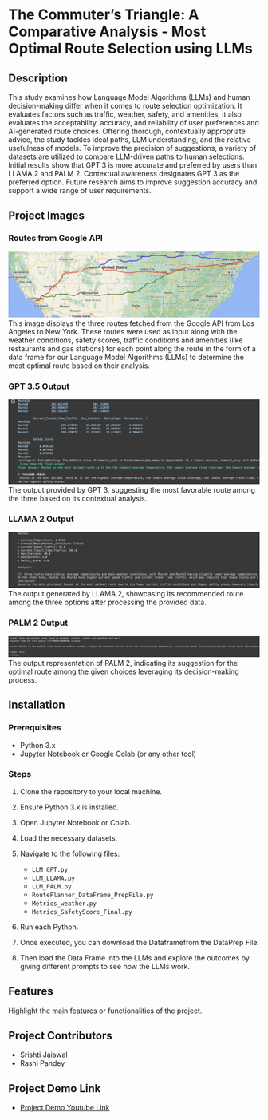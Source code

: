 # The Commuter’s Triangle: A Comparative Analysis - Most Optimal Route Selection using LLMs

## Description
This study examines how Language Model Algorithms (LLMs) and human decision-making differ when it comes to route selection optimization. It evaluates factors such as traffic, weather, safety, and amenities; it also evaluates the acceptability, accuracy, and reliability of user preferences and AI-generated route choices. Offering thorough, contextually appropriate advice, the study tackles ideal paths, LLM understanding, and the relative usefulness of models. To improve the precision of suggestions, a variety of datasets are utilized to compare LLM-driven paths to human selections. Initial results show that GPT 3 is more accurate and preferred by users than LLAMA 2 and PALM 2. Contextual awareness designates GPT 3 as the preferred option. Future research aims to improve suggestion accuracy and support a wide range of user requirements.

## Project Images

### Routes from Google API
![Routes from Google API](https://github.com/srishtijaiswal0911/RouteLLM_images/blob/main/GivenRoutes.png?raw=true)
This image displays the three routes fetched from the Google API from Los Angeles to New York. These routes were used as input along with the weather conditions, safety scores, traffic conditions and amenities (like restaurants and gas stations) for each point along the route in the form of a data frame for our Language Model Algorithms (LLMs) to determine the most optimal route based on their analysis.

### GPT 3.5 Output
![GPT 3 Output](https://github.com/srishtijaiswal0911/RouteLLM_images/blob/main/LLM_Gpt_Prompt.jpeg?raw=true)
The output provided by GPT 3, suggesting the most favorable route among the three based on its contextual analysis.

### LLAMA 2 Output
![LLAMA 2 Output](https://github.com/srishtijaiswal0911/RouteLLM_images/blob/main/LLM_LlamaPrompt.jpeg?raw=true)
The output generated by LLAMA 2, showcasing its recommended route among the three options after processing the provided data.

### PALM 2 Output
![PALM 2 Output](https://github.com/srishtijaiswal0911/RouteLLM_images/blob/main/LLM_PalmPrompt.png?raw=true)
The output representation of PALM 2, indicating its suggestion for the optimal route among the given choices leveraging its decision-making process.


## Installation

### Prerequisites
- Python 3.x
- Jupyter Notebook or Google Colab (or any other tool)

### Steps
1. Clone the repository to your local machine.
2. Ensure Python 3.x is installed.
3. Open Jupyter Notebook or Colab.
4. Load the necessary datasets.
5. Navigate to the following files:

    - `LLM_GPT.py`
    - `LLM_LLAMA.py`
    - `LLM_PALM.py`
    - `RoutePlanner_DataFrame_PrepFile.py`
    - `Metrics_weather.py`
    - `Metrics_SafetyScore_Final.py`

6. Run each Python.

7. Once executed, you can download the Dataframefrom the DataPrep File.

8. Then load the Data Frame into the LLMs and explore the outcomes by giving different prompts to see how the LLMs work.

## Features
Highlight the main features or functionalities of the project.

## Project Contributors
- Srishti Jaiswal
- Rashi Pandey

## Project Demo Link
- [Project Demo Youtube Link](https://www.youtube.com/watch?v=-yrybLH2gpU&t=11s)

